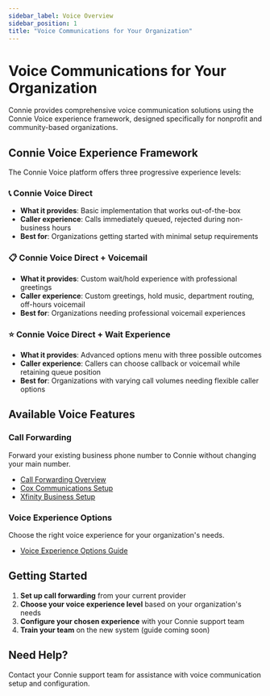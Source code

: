 ```yaml
---
sidebar_label: Voice Overview
sidebar_position: 1
title: "Voice Communications for Your Organization"
---
```


# Voice Communications for Your Organization

Connie provides comprehensive voice communication solutions using the Connie Voice experience framework, designed specifically for nonprofit and community-based organizations.

## Connie Voice Experience Framework

The Connie Voice platform offers three progressive experience levels:

### 📞 Connie Voice Direct
- **What it provides**: Basic implementation that works out-of-the-box
- **Caller experience**: Calls immediately queued, rejected during non-business hours
- **Best for**: Organizations getting started with minimal setup requirements

### 📋 Connie Voice Direct + Voicemail  
- **What it provides**: Custom wait/hold experience with professional greetings
- **Caller experience**: Custom greetings, hold music, department routing, off-hours voicemail
- **Best for**: Organizations needing professional voicemail experiences

### ⭐ Connie Voice Direct + Wait Experience
- **What it provides**: Advanced options menu with three possible outcomes
- **Caller experience**: Callers can choose callback or voicemail while retaining queue position
- **Best for**: Organizations with varying call volumes needing flexible caller options

## Available Voice Features

### Call Forwarding
Forward your existing business phone number to Connie without changing your main number.
- [Call Forwarding Overview](/end-users/cbo-admins/channels/voice/call-forwarding/)
- [Cox Communications Setup](/end-users/cbo-admins/channels/voice/call-forwarding/cox-communications)
- [Xfinity Business Setup](/end-users/cbo-admins/channels/voice/call-forwarding/xfinity-business)

### Voice Experience Options
Choose the right voice experience for your organization's needs.
- [Voice Experience Options Guide](/end-users/cbo-admins/channels/voice/voicemail/voicemail-options-guide)

## Getting Started

1. **Set up call forwarding** from your current provider
2. **Choose your voice experience level** based on your organization's needs
3. **Configure your chosen experience** with your Connie support team
4. **Train your team** on the new system (guide coming soon)

## Need Help?

Contact your Connie support team for assistance with voice communication setup and configuration.